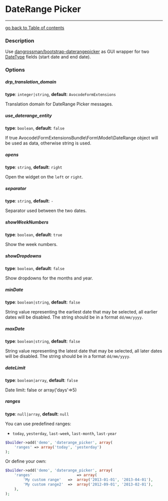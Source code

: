 # DateRange Picker
---------------------------------------

[go back to Table of contents][back-to-index]

[back-to-index]: https://github.com/avocode/FormExtensions/blob/master/Resources/doc/documentation.md

[symfony-datetype]: http://symfony.com/doc/current/reference/forms/types/date.html
[dangrossman-daterangepicker]: https://github.com/dangrossman/bootstrap-daterangepicker

### Description

Use [dangrossman/bootstrap-daterangepicker][dangrossman-daterangepicker] as GUI
wrapper for two [DateType][symfony-datetype] fields (start date and end date).

### Options

##### drp_translation_domain

**type**: `integer|string`, **default**: `AvocodeFormExtensions`

Translation domain for DateRange Picker messages.

##### use_daterange_entity

**type**: `boolean`, **default**: `false`

If true Avocode\FormExtensionsBundle\Form\Model\DateRange object will be used as data,
otherwise string is used.

##### opens

**type**: `string`, **default**: `right`

Open the widget on the `left` or `right`.

##### separator

**type**: `string`, **default**: ` - `

Separator used between the two dates.

##### showWeekNumbers

**type**: `boolean`, **default**: `true`

Show the week numbers.

##### showDropdowns

**type**: `boolean`, **default**: `false`

Show dropdowns for the months and year.

##### minDate

**type**: `boolean|string`, **default**: `false`

String value representing the earliest date that may be selected, all earlier dates will
be disabled. The string should be in a format `dd/mm/yyyy`.

##### maxDate

**type**: `boolean|string`, **default**: `false`

String value representing the latest date that may be selected, all later dates will
be disabled. The string should be in a format `dd/mm/yyyy`.

##### dateLimit

**type**: `boolean|array`, **default**: `false`

Date limit: false or array('days'=>5)

##### ranges

**type**: `null|array`, **default**: `null`

You can use predefined ranges:

* `today`, `yesterday`, `last-week`, `last-month`, `last-year`

```php
$builder->add('demo', 'daterange_picker', array(
    'ranges' => array('today', 'yesterday')
);
```

Or define your own:

```php
$builder->add('demo', 'daterange_picker', array(
    'ranges'                    => array(
        'My custom range'   =>  array('2013-01-01', '2013-04-01'),
        'My custom range2'  =>  array('2012-09-01', '2013-02-01'),
    ),
);
```